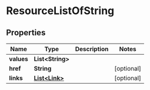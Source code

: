 

# ResourceListOfString

## Properties

Name | Type | Description | Notes
------------ | ------------- | ------------- | -------------
**values** | **List&lt;String&gt;** |  | 
**href** | **String** |  |  [optional]
**links** | [**List&lt;Link&gt;**](Link.md) |  |  [optional]




